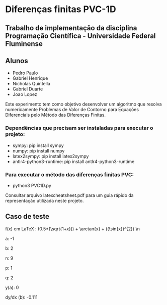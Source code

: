 # Diferenças finitas PVC-1D

## Trabalho de implementação da disciplina Programação Científica - Universidade Federal Fluminense

## Alunos

- Pedro Paulo
- Gabriel Henrique
- Nicholas Quintella
- Gabriel Duarte
- Joao Lopez

<p align="left">Este experimento tem como objetivo desenvolver um algoritmo que resolva numericamente Problemas de Valor de Contorno para Equações Diferenciais pelo Método das Diferenças Finitas.</p>

### Dependências que precisam ser instaladas para executar o projeto:
- sympy: pip install sympy
- numpy: pip install numpy
- latex2sympy: pip install latex2sympy
- antlr4-python3-runtime: pip install antlr4-python3-runtime

### Para executar o método das diferenças finitas PVC: 

* python3 PVC1D.py

Consultar arquivo latexcheatsheet.pdf para um guia rápido da representação utilizada neste projeto.  

## Caso de teste

f(x) em LaTeX : (0.5*(\sqrt{1+x})) + \arctan{x} + ((\sin{x})^{2}) \n

a: -1

b: 2

n: 9

p: 1

q: 2

y(a): 0

dy/dx (b): -0.111

